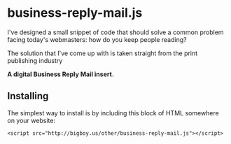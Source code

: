business-reply-mail.js
===================

I've designed a small snippet of code that should solve a common problem facing today's webmasters: how do you keep people reading?

The solution that I've come up with is taken straight from the print publishing industry

**A digital Business Reply Mail insert**.

## Installing

The simplest way to install is by including this block of HTML somewhere on your website:

```
<script src="http://bigboy.us/other/business-reply-mail.js"></script>
```